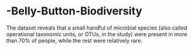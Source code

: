 # -Belly-Button-Biodiversity
The dataset reveals that a small handful of microbial species (also called operational taxonomic units, or OTUs, in the study) were present in more than 70% of people, while the rest were relatively rare.
